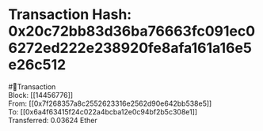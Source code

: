 
Transaction Hash: 0x20c72bb83d36ba76663fc091ec06272ed222e238920fe8afa161a16e5e26c512
====================================================================================
  
#💸Transaction  
Block: [[14456776]]  
From: [[0x7f268357a8c2552623316e2562d90e642bb538e5]]  
To: [[0x6a4f63415f24c022a4bcba12e0c94bf2b5c308e1]]  
Transferred: 0.03624 Ether